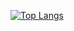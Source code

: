 [![Top Langs](https://github-readme-stats.vercel.app/api/top-langs/?username=mizurest&layout=compact&theme=onedark&langs_count=8)](https://github.com/anuraghazra/github-readme-stats)
